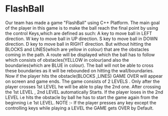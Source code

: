 # FlashBall
Our team has made a game "FlashBall" using C++ Platform.
The main goal of the player in this game is to make the ball reach the final point by using the control Keys,which are defined as such:
             A key to move ball in LEFT direction.
             W key to move ball in UP direction.
             S key to move ball in DOWN direction.
             D key to move ball in RIGHT direction.
But without hitting the BLOCKS and LINES(which are yellow in colour) that are the obstacles coming in the path.
A route will be displayed which the ball has to follow which consists of obstacles(YELLOW in colour)and also the boundaries(which are BLUE in colour).
The ball will not be able to cross these boundaries as it will be rebounded on hitting the wall/boundaries.
Now if the player hits the obstacle(BLOCKS ,LINES) GAME OVER will appear on screen and game ends.
The game consists of 2 LEVELS .
Only after the player crosses 1st LEVEL he will be able to play the 2nd one.
After crossing the 1st LEVEL , 2nd LEVEL  automatically Starts.
If the player loses in the 2nd LEVEL i.e hits the obstacle by ball he has to start the game again from the beginning i.e 1st LEVEL.
NOTE :- If the player presses any key except the controlling keys while playing a LEVEL the GAME gets OVER by Default.
